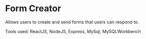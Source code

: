 # Form Creator
Allows users to create and send forms that users can respond to.

Tools used: ReactJS, NodeJS, Express, MySql, MySQLWorkbench
